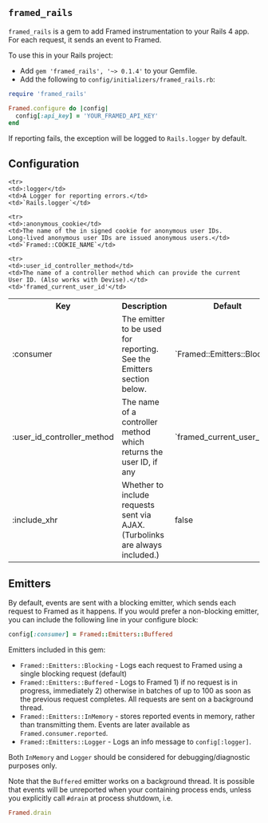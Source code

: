 `framed_rails`
------------

`framed_rails` is a gem to add Framed instrumentation to your Rails 4
app. For each request, it sends an event to Framed.

To use this in your Rails project:

 * Add `gem 'framed_rails', '~> 0.1.4'` to your Gemfile.
 * Add the following to `config/initializers/framed_rails.rb`:

```ruby
require 'framed_rails'

Framed.configure do |config|
  config[:api_key] = 'YOUR_FRAMED_API_KEY'
end
```

If reporting fails, the exception will be logged to `Rails.logger` by default.

Configuration
-------------

<table>
	<tr>
    <th>Key</th>
    <th>Description</th>
    <th>Default</th>
  </tr>

  <tr>
    <td>:consumer</td>
    <td>The emitter to be used for reporting.  See the Emitters
    section below.</td>
    <td>`Framed::Emitters::Blocking`</td>
  </tr>

  <tr>
    <td>:user_id_controller_method</td>
    <td>The name of a controller method which returns the user ID, if
    any</td>
    <td>`framed_current_user_id`</td>
  </tr>

	<tr>
    <td>:logger</td>
    <td>A Logger for reporting errors.</td>
    <td>`Rails.logger`</td>
  </tr>

	<tr>
    <td>:anonymous_cookie</td>
    <td>The name of the in signed cookie for anonymous user IDs.
    Long-lived anonymous user IDs are issued anonymous users.</td>
    <td>`Framed::COOKIE_NAME`</td>
  </tr>

	<tr>
    <td>:user_id_controller_method</td>
    <td>The name of a controller method which can provide the current
    User ID. (Also works with Devise).</td>
    <td>'framed_current_user_id'</td>
  </tr>

  <tr>
    <td>:include_xhr</td>
    <td>Whether to include requests sent via AJAX. (Turbolinks are always included.)</td>
    <td>false</td>
  </tr>

</table>

Emitters
--------

By default, events are sent with a blocking emitter, which sends each request to Framed
as it happens. If you would prefer a non-blocking emitter, you can include the following line in
your configure block:


```ruby
config[:consumer] = Framed::Emitters::Buffered
```

Emitters included in this gem:

 * `Framed::Emitters::Blocking` - Logs each request to Framed using a single blocking request (default)
 * `Framed::Emitters::Buffered` - Logs to Framed 1) if no request is in progress, immediately 2) otherwise in batches of up to 100 as soon as the previous request completes.  All requests are sent on a background thread.
 * `Framed::Emitters::InMemory` - stores reported events in memory,
   rather than transmitting them.  Events are later available as `Framed.consumer.reported`.
 * `Framed::Emitters::Logger` - Logs an info message to `config[:logger]`.

Both `InMemory` and `Logger` should be considered for debugging/diagnostic purposes only.

Note that the `Buffered` emitter works on a background thread. It is
possible that events will be unreported when your containing process
ends, unless you explicitly call `#drain` at process shutdown, i.e.

```ruby
Framed.drain
```
